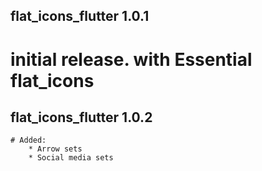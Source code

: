 ## flat_icons_flutter 1.0.1

 # initial release. with Essential flat_icons

## flat_icons_flutter 1.0.2
    # Added: 
        * Arrow sets 
        * Social media sets
        





